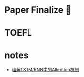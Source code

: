 # Paper Finalize :tada:

# TOEFL

# notes

  - [理解LSTM/RNN中的Attention机制](http://www.jeyzhang.com/understand-attention-in-rnn.html)
